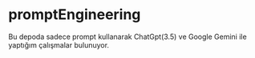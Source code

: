 # promptEngineering

Bu depoda sadece prompt kullanarak ChatGpt(3.5) ve Google Gemini ile yaptığım çalışmalar bulunuyor.

